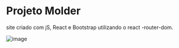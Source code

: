 # Projeto Molder

site criado com jS, React e Bootstrap utilizando o react -router-dom.


![image](https://github.com/MorganaRamos/sistema-molder/assets/97921717/a17b8b87-42ae-493e-9cf5-8ccfa057d76e)

